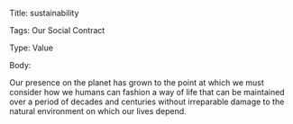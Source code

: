 Title:  sustainability

Tags:   Our Social Contract

Type:   Value

Body: 

Our presence on the planet has grown to the point at which we must consider how we humans can fashion a way of life that can be maintained over a period of decades and centuries without irreparable damage to the natural environment on which our lives depend. 
